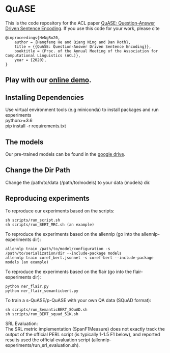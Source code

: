 # QuASE
This is the code repository for the ACL paper [QuASE: Question-Answer Driven Sentence Encoding](https://hornhehhf.github.io/hangfenghe/papers/ACL_QuASE_final.pdf).
If you use this code for your work, please cite
```
@inproceedings{HeNgRo20,
    author = {Hangfeng He and Qiang Ning and Dan Roth},
    title = {{QuASE: Question-Answer Driven Sentence Encoding}},
    booktitle = {Proc. of the Annual Meeting of the Association for Computational Linguistics (ACL)},
    year = {2020},
}

```
## Play with our [online demo](https://cogcomp.seas.upenn.edu/page/demo_view/QuASE).

## Installing Dependencies
Use virtual environment tools (e.g miniconda) to install packages and run experiments\
python>=3.6\
pip install -r requirements.txt

## The models
Our pre-trained models can be found in the [google drive](https://drive.google.com/drive/folders/1j6ufXtxFekPM9CfM5CxKfmwHsqLR8kNY?usp=sharing).

## Change the Dir Path
Change the /path/to/data (/path/to/models) to your data (models) dir. 

## Reproducing experiments

To reproduce our experiments based on the scripts:
```
sh scripts/run_script.sh
sh scripts/run_BERT_MRC.sh (an example)
```

To reproduce the experiments based on the allennlp (go into the allennlp-experiments dir):
```
allennlp train /path/to/model/configuration -s /path/to/serialization/dir --include-package models
allennlp train coref_bert.jsonnet -s coref-bert --include-package models (an example)
```

To reproduce the experiments based on the flair (go into the flair-experiments dir):
```
python ner_flair.py
python ner_flair_semanticbert.py
```

To train a s-QuASE/p-QuASE with your own QA data (SQuAD format):
```
sh scripts/run_SemanticBERT_SQuAD.sh
sh scripts/run_BERT_squad_51K.sh
```

SRL Evaluation:\
The SRL metric implementation (SpanF1Measure) does not exactly track the output of the official PERL script (is typically 1-1.5 F1 below), and reported results used the official evaluation script (allennlp-experiments/run_srl_evaluation.sh).
